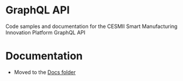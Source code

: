 # GraphQL API
Code samples and documentation for the CESMII Smart Manufacturing Innovation Platform GraphQL API

# Documentation
- Moved to the [Docs folder](https://github.com/cesmii/API/blob/main/Docs/readme.md)
